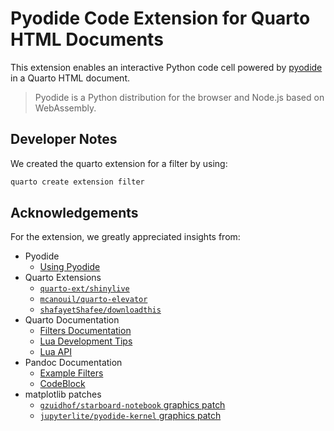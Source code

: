 # Pyodide Code Extension for Quarto HTML Documents

This extension enables an interactive Python code cell powered by [pyodide](https://pyodide.org/en/stable/) in a Quarto HTML document.

> Pyodide is a Python distribution for the browser and Node.js based on WebAssembly.


## Developer Notes

We created the quarto extension for a filter by using: 

```sh
quarto create extension filter
```


## Acknowledgements


For the extension, we greatly appreciated insights from: 

- Pyodide 
  - [Using Pyodide](https://pyodide.org/en/stable/usage/index.html)
- Quarto Extensions
  - [`quarto-ext/shinylive`](https://github.com/quarto-ext/shinylive)
  - [`mcanouil/quarto-elevator`](https://github.com/mcanouil/quarto-elevator)
  - [`shafayetShafee/downloadthis`](https://github.com/shafayetShafee/downloadthis/tree/main)
- Quarto Documentation
  - [Filters Documentation](https://quarto.org/docs/extensions/filters.html)
  - [Lua Development Tips](https://quarto.org/docs/extensions/lua.html)
  - [Lua API](https://quarto.org/docs/extensions/lua-api.html)
- Pandoc Documentation
  - [Example Filters](https://pandoc.org/lua-filters.html#examples)
  - [CodeBlock](https://pandoc.org/lua-filters.html#type-codeblock)
- matplotlib patches
  - [`gzuidhof/starboard-notebook` graphics patch](https://github.com/gzuidhof/starboard-notebook/blob/4127a5991399532f496da225ecc4ffcc27aa5529/packages/starboard-python/src/pyodide/matplotlib.ts)
  - [`jupyterlite/pyodide-kernel` graphics patch](https://github.com/jupyterlite/pyodide-kernel/blob/395525f14b827968cb89a0e507123ae2932d399a/packages/pyodide-kernel/py/pyodide-kernel/pyodide_kernel/patches.py)